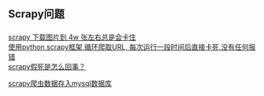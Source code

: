 ## Scrapy问题

### 


[scrapy 下载图片到 4w 张左右总是会卡住](https://www.v2ex.com/amp/t/365631)  
[使用python scrapy框架,循环爬取URL, 每次运行一段时间后直接卡死,没有任何报错](http://www.codes51.com/itwd/4379484.html)  
[scrapy假死是怎么回事？](https://segmentfault.com/q/1010000004126786)  



[scrapy爬虫数据存入mysql数据库](https://blog.csdn.net/ljm_9615/article/details/76715696)  